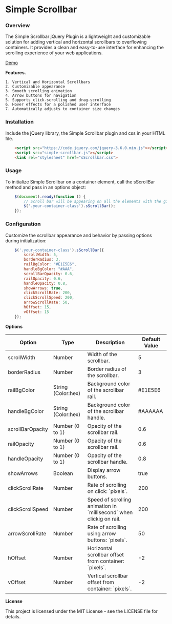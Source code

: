 <h1 id="documentaionHeader">Simple Scrollbar</h1>

<h3>Overview</h3>

<p>The Simple Scrollbar jQuery Plugin is a lightweight and customizable solution for adding vertical and horizontal scrollbars to overflowing containers. It provides a clean and easy-to-use interface for enhancing the scrolling experience of your web applications.

<a href="https://htmlpreview.github.io/?https://github.com/shyam3089/myJQueryPlugins/blob/main/simpleScrollBar/demo/demo.html">Demo</a>

<strong>Features.</strong>

    1. Vertical and Horizontal Scrollbars
    2. Customizable appearance
    3. Smooth scrolling animation
    4. Arrow buttons for navigation
    5. Supports click-scrolling and drag-scrolling
    6. Hover effects for a polished user interface
    7. Automatically adjusts to container size changes

<h3>Installation</h3>

Include the jQuery library, the Simple Scrollbar plugin and css in your HTML file.<br>

```html
    <script src="https://code.jquery.com/jquery-3.6.0.min.js"></script>
    <script src="simple-scrollbar.js"></script>
    <link rel="stylesheet" href="sScrollbar.css">
```

<h3>Usage</h3>

To initialize Simple Scrollbar on a container element, call the sScrollBar method and pass in an options object:

```javascript
    $(document).ready(function () {
        // Scroll bar will be appearing on all the elements with the given class
        $('.your-container-class').sScrollBar(); 
    });
```

<h3>Configuration</h3>

Customize the scrollbar appearance and behavior by passing options during initialization:

```javascript
    $('.your-container-class').sScrollBar({
        scrollWidth: 5,
        borderRadius: 3,
        railBgColor: "#E1E5E6",
        handleBgColor: "#AAA",
        scrollBarOpacity: 0.6,
        railOpacity: 0.6,
        handleOpacity: 0.8,
        showArrows: true,
        clickScrollRate: 200,
        clickScrollSpeed: 200,
        arrowScrollRate: 50,
        hOffset: 15,
        vOffset: 15
    });
```


<strong>Options</strong>

<table>
    <thead>
        <tr>
            <th>Option</th>
            <th>Type</th>
            <th>Description</th>
            <th>Default Value</th>
        </tr>
    </thead>
    <tbody>
        <tr>
            <td>scrollWidth</td>
            <td>Number</td>
            <td>Width of the scrollbar.</td>
            <td>5</td>
        </tr>
        <tr>
            <td>borderRadius</td>
            <td>Number</td>
            <td>Border radius of the scrollbar.</td>
            <td>3</td>
        </tr>
        <tr>
            <td>railBgColor</td>
            <td>String (Color:hex)</td>
            <td>Background color of the scrollbar rail.</td>
            <td>#E1E5E6</td>
        </tr>
        <tr>
            <td>handleBgColor</td>            
            <td>String (Color:hex)</td>
            <td>Background color of the scrollbar handle.</td>
            <td>#AAAAAA</td>
        </tr>
        <tr>
            <td>scrollBarOpacity</td>
            <td>Number (0 to 1)</td>
            <td>Opacity of the scrollbar rail.</td>
            <td>0.6</td>
        </tr>
        <tr>
            <td>railOpacity</td>
            <td>Number (0 to 1)</td>
            <td>Opacity of the scrollbar rail.</td>
            <td>0.6</td>
        </tr>
        <tr>
            <td>handleOpacity</td>
            <td>Number (0 to 1)</td>
            <td>Opacity of the scrollbar handle.</td>
            <td>0.8</td>
        </tr>
        <tr>
            <td>showArrows</td>
            <td>Boolean</td>
            <td>Display arrow buttons.</td>
            <td>true</td>
        </tr>
        <tr>
            <td>clickScrollRate</td>
            <td>Number</td>
            <td>Rate of scrolling on click: `pixels`.</td>
            <td>200</td>
        </tr>
        <tr>
            <td>clickScrollSpeed</td>
            <td>Number</td>
            <td>Speed of scrolling animation in `millisecond` when clickig on rail.</td>
            <td>200</td>
        </tr>
        <tr>
            <td>arrowScrollRate</td>
            <td>Number</td>
            <td>Rate of scrolling using arrow buttons: `pixels`.</td>
            <td>50</td>
        </tr>
        <tr>
            <td>hOffset</td>
            <td>Number</td>
            <td>Horizontal scrollbar offset from container: `pixels`.</td>
            <td>-2</td>
        </tr>
        <tr>
            <td>vOffset</td>
            <td>Number</td>
            <td>Vertical scrollbar offset from container: `pixels`.</td>
            <td>-2</td>
        </tr>
    </tbody>
</table>


<strong>License</strong>

This project is licensed under the MIT License - see the LICENSE file for details.

